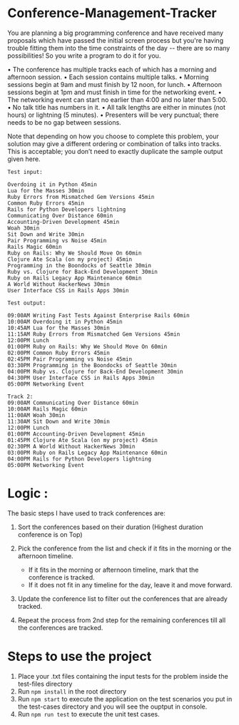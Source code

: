 # Conference-Management-Tracker

You are planning a big programming conference and have received many proposals which have passed the initial screen process but you're having trouble fitting them into the time constraints of the day -- there are so many possibilities! So you write a program to do it for you.

• The conference has multiple tracks each of which has a morning and afternoon session.
• Each session contains multiple talks.
• Morning sessions begin at 9am and must finish by 12 noon, for lunch.
• Afternoon sessions begin at 1pm and must finish in time for the networking event.
• The networking event can start no earlier than 4:00 and no later than 5:00.
• No talk title has numbers in it.
• All talk lengths are either in minutes (not hours) or lightning (5 minutes).
• Presenters will be very punctual; there needs to be no gap between sessions.

Note that depending on how you choose to complete this problem, your solution may give a different ordering or combination of talks into tracks. This is acceptable; you don’t need to exactly duplicate the sample output given here.

`Test input:`
```Writing Fast Tests Against Enterprise Rails 60min
Overdoing it in Python 45min
Lua for the Masses 30min
Ruby Errors from Mismatched Gem Versions 45min
Common Ruby Errors 45min
Rails for Python Developers lightning
Communicating Over Distance 60min
Accounting-Driven Development 45min
Woah 30min
Sit Down and Write 30min
Pair Programming vs Noise 45min
Rails Magic 60min
Ruby on Rails: Why We Should Move On 60min
Clojure Ate Scala (on my project) 45min
Programming in the Boondocks of Seattle 30min
Ruby vs. Clojure for Back-End Development 30min
Ruby on Rails Legacy App Maintenance 60min
A World Without HackerNews 30min
User Interface CSS in Rails Apps 30min
```

`Test output:`

```Track 1:
09:00AM Writing Fast Tests Against Enterprise Rails 60min
10:00AM Overdoing it in Python 45min
10:45AM Lua for the Masses 30min
11:15AM Ruby Errors from Mismatched Gem Versions 45min
12:00PM Lunch
01:00PM Ruby on Rails: Why We Should Move On 60min
02:00PM Common Ruby Errors 45min
02:45PM Pair Programming vs Noise 45min
03:30PM Programming in the Boondocks of Seattle 30min
04:00PM Ruby vs. Clojure for Back-End Development 30min
04:30PM User Interface CSS in Rails Apps 30min
05:00PM Networking Event

Track 2:
09:00AM Communicating Over Distance 60min
10:00AM Rails Magic 60min
11:00AM Woah 30min
11:30AM Sit Down and Write 30min
12:00PM Lunch
01:00PM Accounting-Driven Development 45min
01:45PM Clojure Ate Scala (on my project) 45min
02:30PM A World Without HackerNews 30min
03:00PM Ruby on Rails Legacy App Maintenance 60min
04:00PM Rails for Python Developers lightning
05:00PM Networking Event
```

# Logic :
The basic steps I have used to track conferences are:
1. Sort the conferences based on their duration (Highest duration conference is on Top)
2. Pick the conference from the list and check if it fits in the morning or the afternoon timeline.
    - If it fits in the morning or afternoon timeline, mark that the conference is tracked.
    - If it does not fit in any timeline for the day, leave it and move forward.
    
3. Update the conference list to filter out the conferences that are already tracked.
4. Repeat the process from 2nd step for the remaining conferences till all the conferences are tracked.

# Steps to use the project
1. Place your .txt files containing the input tests for the problem inside the test-files directory
2. Run `npm install` in the root directory
3. Run `npm start` to execute the application on the test scenarios you put in the test-cases directory and you will see the ouptput in console.
4. Run `npm run test` to execute the unit test cases.
